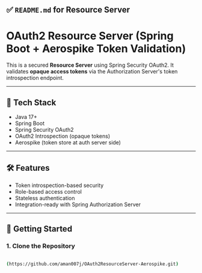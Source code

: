 ## ✅ `README.md` for Resource Server

# OAuth2 Resource Server (Spring Boot + Aerospike Token Validation)

This is a secured **Resource Server** using Spring Security OAuth2. It validates **opaque access tokens** via the Authorization Server's token introspection endpoint.

---

## 🔧 Tech Stack

- Java 17+
- Spring Boot
- Spring Security OAuth2
- OAuth2 Introspection (opaque tokens)
- Aerospike (token store at auth server side)

---

## 🛠️ Features

- Token introspection-based security
- Role-based access control
- Stateless authentication
- Integration-ready with Spring Authorization Server

---

## 🚀 Getting Started

### 1. Clone the Repository

```bash

(https://github.com/aman007j/OAuth2ResourceServer-Aerospike.git)
